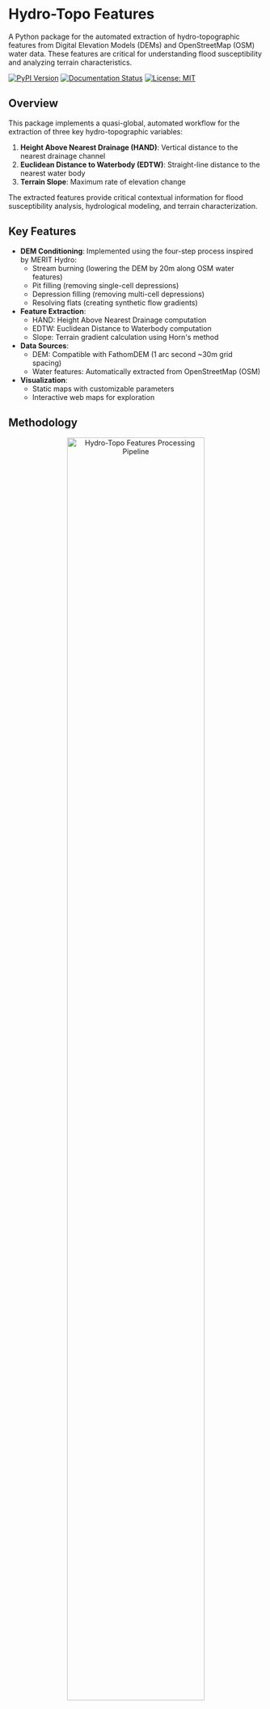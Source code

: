 # Hydro-Topo Features

A Python package for the automated extraction of hydro-topographic features from Digital Elevation Models (DEMs) and OpenStreetMap (OSM) water data. These features are critical for understanding flood susceptibility and analyzing terrain characteristics.

[![PyPI Version](https://img.shields.io/pypi/v/hydro-topo-features.svg)](https://pypi.org/project/hydro-topo-features/)
[![Documentation Status](https://readthedocs.org/projects/hydro-topo-features/badge/?version=latest)](https://hydro-topo-features.readthedocs.io/en/latest/?badge=latest)
[![License: MIT](https://img.shields.io/badge/License-MIT-yellow.svg)](https://opensource.org/licenses/MIT)

## Overview

This package implements a quasi-global, automated workflow for the extraction of three key hydro-topographic variables:

1. **Height Above Nearest Drainage (HAND)**: Vertical distance to the nearest drainage channel
2. **Euclidean Distance to Waterbody (EDTW)**: Straight-line distance to the nearest water body
3. **Terrain Slope**: Maximum rate of elevation change

The extracted features provide critical contextual information for flood susceptibility analysis, hydrological modeling, and terrain characterization.

## Key Features

- **DEM Conditioning**: Implemented using the four-step process inspired by MERIT Hydro:
  - Stream burning (lowering the DEM by 20m along OSM water features)
  - Pit filling (removing single-cell depressions)
  - Depression filling (removing multi-cell depressions)
  - Resolving flats (creating synthetic flow gradients)
- **Feature Extraction**:
  - HAND: Height Above Nearest Drainage computation
  - EDTW: Euclidean Distance to Waterbody computation
  - Slope: Terrain gradient calculation using Horn's method
- **Data Sources**:
  - DEM: Compatible with FathomDEM (1 arc second ~30m grid spacing)
  - Water features: Automatically extracted from OpenStreetMap (OSM)
- **Visualization**:
  - Static maps with customizable parameters
  - Interactive web maps for exploration

## Methodology

<figure style="text-align: center;">
  <img src="pipeline.png" alt="Hydro-Topo Features Processing Pipeline" width="80%">
  <figcaption><em>Figure 1:</em> Quasi Global and Automatic Pipeline To Compute the Hydro Topographic Descriptors: (X1) HAND, (X2) Slope and (X3) Euclidean Distance To Water, using (A1) FathomDEM and (A2) OpenStreetMap Water as Input Data. A (B) Conditioned DEM is computed to ensure drainage and an accurate (C) Flow Direction approximation.</figcaption>
</figure>

### Data Sources

#### Global 30m Terrain Model (FathomDEM)

This study employs FathomDEM (Uhe et al., 2025), a high-quality terrain model available at 1 arc second (~30 m) grid spacing between 60°S and 80°N. FathomDEM, a Digital Terrain Model (DTM), represents the bare earth surface excluding all natural and anthropogenic features such as vegetation and structures. It is derived from the Copernicus DEM (ESA, 2021) and refined using a hybrid visual transformer model with additional predictors to remove buildings, trees, and other non-terrain elements. Comparative evaluations have demonstrated FathomDEM's superior performance against commonly used DTMs such as FABDEM (Uhe et al., 2025).

#### Global Water Layer

The water layer was derived from OpenStreetMap (OSM) water features (OpenStreetMap, 2023), adapting and simplifying the workflow established in MERIT Hydro (Yamazaki et al., 2019). While MERIT Hydro utilized three different data sources (G1WBM, GSWO, and OSM) to create a probabilistic water layer, our approach streamlines the process by exclusively using OSM water-related features. These features were extracted using the following OSM tags (Yamazaki et al., 2019):

- "natural = water"
- "waterway = \*"
- "landuse = reservoir"

This simplification was justified through visual comparisons of OSM data with optical and aerial imagery, which confirmed sufficient accuracy in representing channel networks within our AOIs. (Multi-)Polygon and (Multi-)Line OSM water features were rasterized at 3 arc-second resolution to match the DEM. The decision was also based on the assumption that during flood events, high precipitation and elevated water levels would ensure that even non-permanent and smaller channels would be water-filled.

### DEM Conditioning

To ensure accurate hydrological modeling, we implemented a four-step DEM conditioning process inspired by MERIT Hydro (Yamazaki et al., 2019) that enforces known drainage patterns, removes artifacts, and establishes continuous flow paths that would otherwise be compromised by data inconsistencies and terrain ambiguities.

#### Stream Burning

Stream burning was performed by lowering the elevation of the original FathomDEM by dZ=20m along the OSM-derived water features. This value was selected based on the maximum value of the probabilistic calculations used in MERIT Hydro, with recent research by Chen et al. (2024) suggesting that even higher stream burning values (40-50m) may be effective. Our experimental testing confirmed that a 20m constant channel depth provided satisfactory results. For computational efficiency, no smoothing (e.g., Gaussian blurring) was applied, as experiments demonstrated no significant influence on computed flow directions.

#### Pit Filling

Single-cell depressions (pits) in the DEM, which prevent downstream flow and often result from noise or data artifacts, were identified and filled by raising their elevation to match the lowest adjacent neighbor. This conservative correction ensures minimal alteration to the DEM while enabling proper flow direction calculation. The procedure was implemented efficiently in PySheds through Numba-accelerated routines.

#### Depression Filling

Multi-cell depressions (sinks) surrounded by higher terrain can disrupt hydrological modeling by creating unintended internal basins. These features were removed using the Priority-Flood algorithm, which fills each depression to the level of its lowest exterior spill point, ensuring water routing toward depression edges. This computationally efficient and robust algorithm is particularly suitable for large-scale DEMs (Barnes et al., 2014) and implemented in PySheds (Bartos, 2018).

#### Resolving Flats

Following pit and depression removal, large areas of uniform elevation (flats) can remain and be introduced through the filling process, resulting in ambiguous flow directions. To resolve these flats, we implemented the algorithm proposed by Barnes et al. (2015) in PySheds (Bartos, 2018), which constructs an artificial drainage gradient across flat areas by combining gradients from higher terrain and toward lower terrain. Small elevation increments proportional to this synthetic gradient were applied to the DEM, ensuring water flows across flat regions while preserving the relative elevation relationships in surrounding terrain.

### Flow Direction

Flow direction was calculated from the Conditioned DEM using the deterministic D8 method (O'Callaghan & Mark, 1984), where water from each grid cell flows to the steepest downslope neighbor among the eight surrounding cells. Using the Conditioned DEM, a more accurate computation of the flow direction is possible. This operation was implemented using PySheds (Bartos, 2018), providing the last required input for the subsequent HAND calculation.

### Hydro-Topographic Variable Calculation

#### Height Above Nearest Drainage (HAND)

HAND was calculated following the methodology established by Rennó et al. (2008). For each cell in the DEM, the flow path based on the flow direction was traced downstream until reaching the nearest water cell in the OSM raster. Then using the raw FathomDEM, the elevation difference between the current cell and the first encountered water cell was defined as the HAND value. This metric effectively quantifies the vertical distance to the nearest drainage channel, providing a powerful indicator of flood susceptibility.

Often the water layer for the stream burning and the calculation of HAND is derived by setting a stream initiation accumulation threshold. However, there are no definitive best practices, and determining appropriate thresholds can vary drastically (e.g., Chen et al., 2024 investigated accumulation thresholds ranging from 2,500 to 30,000 cells in a 30m grid), becoming a major challenge in delineating an accurate river network. These threshold values are highly dependent on regional geomorphology, catchment size, climate conditions, seasonal variability, and underlying geological formations, requiring manual calibration for each study area to achieve adequate representation of the drainage network.

#### Terrain Slope

The terrain slope was calculated from the unconditioned FathomDEM using the standard eight-direction (D8) method, representing the maximum rate of elevation change between each cell and its eight neighbors and is measured in degrees. The slope captures, for example, the gravitational influence on surface water flow and retention capacity.

#### Euclidean Distance to Waterbody (EDTW)

The Euclidean distance to the next waterbody (EDTW) was computed as the straight-line distance from each cell to the nearest water cell in the OSM water raster. This metric complements HAND by incorporating horizontal proximity to water bodies, which significantly influences flood susceptibility.

## Installation

### Using pip

```bash
pip install hydro-topo-features
```

### From source

```bash
# Clone the repository
cd hydro-topo-features

# Create a conda environment
conda create -n hydro_topo_env python=3.11
conda activate hydro_topo_env

# Install dependencies and package
pip install -e .
```

## Quick Start

```python
from hydro_topo_features.pipeline import run_pipeline

outputs = run_pipeline(
    site_id="my_area",
    aoi_path="path/to/area_of_interest.shp",
    dem_tile_folder_path="path/to/dem_tiles/", # (.tif)
    output_path="outputs",
    create_static_maps=True,
    create_interactive_map=True
)

# Print output paths
for key, path in outputs.items():
    print(f"{key}: {path}")
```

## Command Line Usage

```bash
python test_hydro_topo.py --site-id my_area \
                         --aoi-path path/to/area_of_interest.shp \
                         --dem-dir path/to/dem_tiles/ \
                         --output-dir outputs \
                         --static-maps \
                         --interactive-map
```

## Interactive Map Example

The package can generate interactive web-based visualizations of hydro-topographic features. Below is an example of the Danube River basin:

**[View Interactive Danube Basin Map](https://paulhosch.github.io/hydro_topo_features/maps/danube_interactive_map.html)**

This interactive Folium map allows you to:

- Toggle between different layers (HAND, Slope, EDTW)
- Zoom in/out to explore detailed terrain features
- Click on locations to see precise values
- Use the layer control to adjust transparency

<figure style="text-align: center;">
  <img src="examples/danube_map_preview.png" alt="Danube Interactive Map Preview" width="80%">
  <figcaption><em>Figure 2:</em> Preview of the interactive Danube basin visualization with HAND, Slope, and EDTW layers.</figcaption>
</figure>

## Documentation

For comprehensive documentation, please visit:
[https://hydro-topo-features.readthedocs.io/](https://hydro-topo-features.readthedocs.io/)

## License

This project is licensed under the MIT License - see the LICENSE file for details.

## Citation

If you use this package in your research, please cite:

```
@software{hydro_topo_features,
  author = {Hosch, Paul},
  title = {Hydro-Topo Features: A Python package for extracting hydro-topographic features},
  year = {2025},
  url = {https://github.com/paulhosch/hydro-topo-features}
}
```

## AI Assistance Statement

This package and its documentation were developed with assistance from AI tools, including:

- **Claude 3.7 Sonnet**: Used for code review, documentation improvement, and troubleshooting
- **GitHub Copilot**: Assisted with routine code implementation and optimization

The core scientific methodology, algorithms, and domain expertise remain human-directed, with AI serving as a development and documentation accelerator.

We believe in transparency regarding AI usage while maintaining scientific rigor through human oversight and verification of all produced content.

## Future Improvements

### Slope Calculation

The current implementation calculates slope using Horn's method, which offers a good balance between computational efficiency and accuracy. However, this approach has some limitations:

- **Smoothing Effect**: The algorithm has an inherent smoothing effect that can underestimate slope in areas with high terrain variability.
- **Directional Bias**: Horn's gradient estimation may miss subtle directional variations, particularly in terrains with complex anisotropic features.

Future improvements could include:

- richdem, WhiteboxTools for more advanced slope calculations.

### EDTW Computation

The current Euclidean Distance to Waterbody (EDTW) implementation calculates the straight-line distance to the nearest water cell, which doesn't account for flow dynamics:

- **Flow Direction Ignorance**: The straight-line approach doesn't consider that water actually moves along flow paths governed by terrain, not in straight lines.
- **Terrain Barriers**: Terrain barriers (like ridges) between a point and water body are not considered in a simple Euclidean calculation.

Potential enhancements could include:

- Implementing a flow-path distance calculation that traces along the actual flow direction network

## References

### Scientific Publications

Barnes, R., Lehman, C., & Mulla, D. (2014). Priority-flood: An optimal depression-filling and watershed-labeling algorithm for digital elevation models. _Computers & Geosciences, 62_, 117-127.

Barnes, R., Lehman, C., & Mulla, D. (2015). An efficient assignment of drainage direction over flat surfaces in raster digital elevation models. _Computers & Geosciences, 77_, 138-148.

Chen, L., Gong, G., Li, X., & Jiang, C. (2024). Optimizing threshold selection for river network extraction from high-resolution DEMs. _Journal of Hydrology, 628_, 130308.

ESA. (2021). Copernicus Digital Elevation Model. European Space Agency. https://spacedata.copernicus.eu/collections/copernicus-digital-elevation-model

O'Callaghan, J. F., & Mark, D. M. (1984). The extraction of drainage networks from digital elevation data. _Computer Vision, Graphics, and Image Processing, 28(3)_, 323-344.

OpenStreetMap. (2023). OpenStreetMap Data. https://www.openstreetmap.org

Rennó, C. D., Nobre, A. D., Cuartas, L. A., Soares, J. V., Hodnett, M. G., Tomasella, J., & Waterloo, M. J. (2008). HAND, a new terrain descriptor using SRTM-DEM: Mapping terra-firme rainforest environments in Amazonia. _Remote Sensing of Environment, 112(9)_, 3469-3481.

Uhe, P., Pickering, M., Smith, A., Smith, N., Schumann, G., Sampson, C., Wing, O., & Bates, P. (2025). FathomDEM: A global bare-earth digital elevation model. [Publication in preparation]

Yamazaki, D., Ikeshima, D., Sosa, J., Bates, P. D., Allen, G. H., & Pavelsky, T. M. (2019). MERIT Hydro: A high-resolution global hydrography map based on latest topography dataset. _Water Resources Research, 55(6)_, 5053-5073.

### Software and Tools

Bartos, M. (2018). PySheds: Simple and efficient hydrologic terrain analysis in Python. GitHub Repository. https://github.com/mdbartos/pysheds
